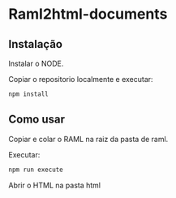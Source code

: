 # Raml2html-documents

## Instalação
Instalar o NODE.

Copiar o repositorio localmente e executar:

```sh
npm install
```

## Como usar

Copiar e colar o RAML na raiz da pasta de raml.

Executar:

```sh
npm run execute
```

Abrir o HTML na pasta html